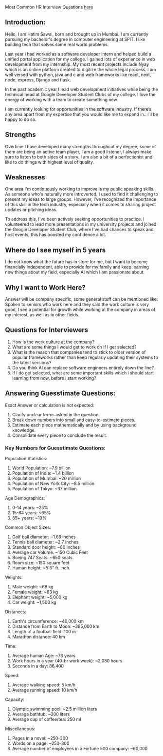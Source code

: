 Most Common HR Interview Questions [here](https://www.indiabix.com/hr-interview/questions-and-answers/)
## Introduction:
Hello, I am Hatim Sawai, born and brought up in Mumbai. I am currently pursuing my bachelor's degree in computer engineering at SPIT. I like building tech that solves some real world problems. 

Last year i had worked as a software developer intern and helped build a unified portal application for my college. I gained lots of experience in web development from my internship. My most recent projects include Nyay which is an online platform created to digitize the whole legal process. I am well versed with python, java and c and web frameworks like react, next, node, express, Django and flask.

In the past academic year I lead web development initiatives while being the technical head at Google Developer Student Clubs of my college. I love the energy of working with a team to create something new. 

I am currently looking for opportunities in the software industry. If there’s any area apart from my expertise that you would like me to expand in.. I’ll be happy to do so.

## Strengths
Overtime I have developed many strengths throughout my degree, some of them are being an active team player, I am a good listener, I always make sure to listen to both sides of a story. I am also a bit of a perfectionist and like to do things with highest level of quality.

## Weaknesses
One area I'm continuously working to improve is my public speaking skills. As someone who's naturally more introverted, I used to find it challenging to present my ideas to large groups. However, I've recognized the importance of this skill in the tech industry, especially when it comes to sharing project updates or pitching ideas.

To address this, I've been actively seeking opportunities to practice. I volunteered to lead more presentations in my university projects and joined the Google Developer Student Club, where I've had chances to speak and host events, this has boosted my confidence a lot.

## Where do I see myself in 5 years
I do not know what the future has in store for me, but I want to become financially independent, able to provide for my family and keep learning new things about my field, especially AI which I am passionate about.

## Why I want to Work Here?
Answer will be company specific, some general stuff can be mentioned like: Spoken to seniors who work here and they said the work culture is very good, I see a potential for growth while working at the company in areas of my interest, as well as in other fields.

## Questions for Interviewers
1. How is the work culture at the company?
2. What are some things I would get to work on If I get selected?
3. What is the reason that companies tend to stick to older version of popular frameworks rather than keep regularly updating their systems to the latest versions?
4. Do you think AI can replace software engineers entirely down the line?
5. If I do get selected, what are some important skills which i should start learning from now, before i start working?

## Answering Guesstimate Questions:
Exact Answer or calculation is not expected:
1. Clarify unclear terms asked in the question.  
2. Break down numbers into small and easy-to-estimate pieces.  
3. Estimate each piece mathematically and by using background knowledge.  
4. Consolidate every piece to conclude the result.
### Key Numbers for Guesstimate Questions:
Population Statistics:
1. World Population: ~7.9 billion
2. Population of India: ~1.4 billion
3. Population of Mumbai: ~20 million
4. Population of New York City: ~8.5 million
5. Population of Tokyo: ~37 million

Age Demographics:
1. 0-14 years: ~25%
2. 15-64 years: ~65%
3. 65+ years: ~10%

Common Object Sizes:
1. Golf ball diameter: ~1.68 inches
2. Tennis ball diameter: ~2.7 inches 
3. Standard door height: ~80 inches
4. Average car Volume: ~150 Cubic Feet
5. Boeing 747 Seats: ~650 seats
6. Room size: ~150 square feet
7. Human height: ~5'6" ft. inch.

Weights:
1. Male weight: ~68 kg
2. Female weight: ~63 kg
3. Elephant weight: ~5,000 kg
4. Car weight: ~1,500 kg

Distances:
1. Earth's circumference: ~40,000 km
2. Distance from Earth to Moon: ~385,000 km
4. Length of a football field: 100 m
5. Marathon distance: 40 km

Time:
1. Average human Age: ~73 years
2. Work hours in a year (40-hr work week): ~2,080 hours
3. Seconds in a day: 86,400

Speed:
1. Average walking speed: 5 km/h
2. Average running speed: 10 km/h

Capacity:
1. Olympic swimming pool: ~2.5 million liters
2. Average bathtub: ~300 liters
3. Average cup of coffee/tea: 250 ml

Miscellaneous:
1. Pages in a novel: ~250-300
2. Words on a page: ~250-300
3. Average number of employees in a Fortune 500 company: ~60,000

